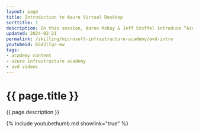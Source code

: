 ```yaml
---
layout: page
title: Introduction to Azure Virtual Desktop
sorttitle: 1
description: In this session, Aaron McKay & Jeff Stoffel introduce “Azure Virtual Desktop," formerly "Windows Virtual Desktop,". Explore the latest updates, and how you, our valued Microsoft partners, can leverage these new capabilities.
updated: 2024-02-21
permalink: /skilling/microsoft-infrastructure-academy/avd-intro
youtubeid: b5dJllgc-ew
tags: 
- academy content
- azure infrastructure academy
- avd videos
---
```


# {{ page.title }}

{{ page.description }}

{% include youtubethumb.md showlink="true" %}